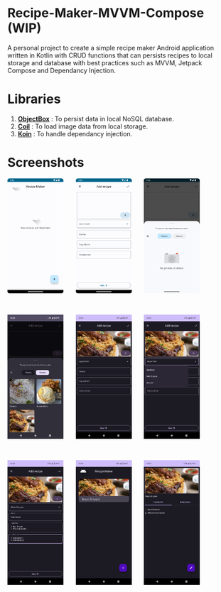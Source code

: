 # Recipe-Maker-MVVM-Compose (WIP)
A personal project to create a simple recipe maker Android application written in Kotlin with CRUD functions that can persists recipes to local storage and database with best practices such as MVVM, Jetpack Compose and Dependancy Injection.

# Libraries
1. <a href="https://github.com/objectbox/objectbox-java"><strong>ObjectBox</strong></a> : To persist data in local NoSQL database.
2. <a href="https://github.com/coil-kt/coil"><strong>Coil</strong></a> : To load image data from local storage.
3. <a href="https://github.com/InsertKoinIO/koin"><strong>Koin</strong></a> : To handle dependancy injection.

# Screenshots
<p>
  <img src="screenshots/Recipe-Maker-MVVM-Compose-Img-1.png" width=25% height=25%>
  &nbsp; &nbsp; &nbsp;
  <img src="screenshots/Recipe-Maker-MVVM-Compose-Img-2.png" width=25% height=25%>
  &nbsp; &nbsp; &nbsp;
  <img src="screenshots/Recipe-Maker-MVVM-Compose-Img-3.png" width=25% height=25%>
</p>
<br>
<p>
  <img src="screenshots/Screenshot_20230519-100547.png" width=25% height=25%>
  &nbsp; &nbsp; &nbsp;
  <img src="screenshots/Screenshot_20230519-100601.png" width=25% height=25%>
  &nbsp; &nbsp; &nbsp;
  <img src="screenshots/Screenshot_20230519-100614.png" width=25% height=25%>
</p>
<br>
<P>
  <img src="screenshots/Screenshot_20230519-100813.png" width=25% height=25%>
  &nbsp; &nbsp; &nbsp;
  <img src="screenshots/Screenshot_20230519-100822.png" width=25% height=25%>
  &nbsp; &nbsp; &nbsp;
  <img src="screenshots/Screenshot_20230519-100833.png" width=25% height=25%>
</p>
